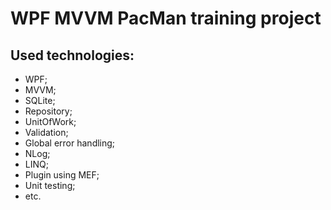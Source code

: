 # WPF MVVM PacMan training project
## Used technologies:
* WPF;
* MVVM;
* SQLite;
* Repository;
* UnitOfWork;
* Validation;
* Global error handling;
* NLog;
* LINQ;
* Plugin using MEF;
* Unit testing;
* etc.

